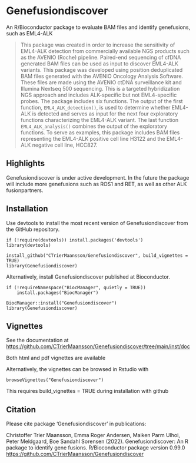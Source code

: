 # Genefusiondiscover

An R/Bioconductor package to evaluate BAM files and identify genefusions, such as EML4-ALK

> This package was created in order to increase the sensitivity of EML4-ALK detection from commercially available NGS products such as the AVENIO (Roche) pipeline. Paired-end sequencing of cfDNA generated BAM files can be used as input to discover EML4-ALK variants. This package was developed using position deduplicated BAM files generated with the AVENIO Oncology Analysis Software. These files are made using the AVENIO ctDNA surveillance kit and Illumina Nextseq 500 sequencing. This is a targeted hybridization NGS approach and includes ALK-specific but not EML4-specific probes. The package includes six functions. The output of the first function, `EML4_ALK_detection()`, is used to determine whether EML4-ALK is detected and serves as input for the next four  exploratory functions characterizing the EML4-ALK variant. The last function `EML4_ALK_analysis()` combines the output of the exploratory functions. To serve as examples, this package includes BAM files representing the EML4-ALK positive cell line H3122 and the EML4-ALK negative cell line, HCC827.

## Highlights
Genefusiondiscover is under active development. In the future the package will include more genefusions such as ROS1 and RET, as well as other ALK fusionpartners.

## Installation

Use devtools to install the most recent version of Genefusiondiscover from the GitHub repository.

```{R}
if (!require(devtools)) install.packages('devtools')
library(devtools)

install_github("CTrierMaansson/Genefusiondiscover", build_vignettes = TRUE)
library(Genefusiondiscover)

```

Alternatively, install Genefusiondiscover published at Bioconductor.

```{R}
if (!requireNamespace("BiocManager", quietly = TRUE))
    install.packages("BiocManager")

BiocManager::install("Genefusiondiscover")
library(Genefusiondiscover)

```

## Vignettes

See the documentation at https://github.com/CTrierMaansson/Genefusiondiscover/tree/main/inst/doc

Both html and pdf vignettes are available

Alternatively, the vignettes can be browsed in Rstudio with 

 ```{r}
browseVignettes("Genefusiondiscover")
```
This requires build_vignettes = TRUE during installation with github

## Citation

Please cite package ‘Genefusiondiscover’ in publications:

Christoffer Trier Maansson, Emma Roger Andersen, Maiken Parm Ulhoi, Peter Meldgaard, Boe Sandahl Sorensen (2022). Genefusiondiscover: An R package to identify gene fusions. R/Bioconductor package version 0.99.0 
<https://github.com/CTrierMaansson/Genefusiondiscover>

